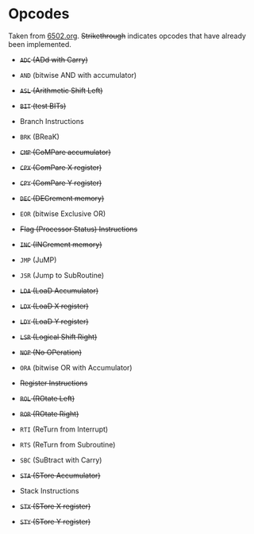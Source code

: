 # Opcodes

Taken from [6502.org](http://www.6502.org/tutorials/6502opcodes.html). ~~Strikethrough~~ indicates opcodes that have already been implemented.

* ~~`ADC` (ADd with Carry)~~

* `AND` (bitwise AND with accumulator)

* ~~`ASL` (Arithmetic Shift Left)~~

* ~~`BIT` (test BITs)~~

* Branch Instructions

* `BRK` (BReaK)

* ~~`CMP` (CoMPare accumulator)~~

* ~~`CPX` (ComPare X register)~~

* ~~`CPY` (ComPare Y register)~~

* ~~`DEC` (DECrement memory)~~

* `EOR` (bitwise Exclusive OR)

* ~~Flag (Processor Status) Instructions~~

* ~~`INC` (INCrement memory)~~

* `JMP` (JuMP)

* `JSR` (Jump to SubRoutine)

* ~~`LDA` (LoaD Accumulator)~~

* ~~`LDX` (LoaD X register)~~

* ~~`LDY` (LoaD Y register)~~

* ~~`LSR` (Logical Shift Right)~~

* ~~`NOP` (No OPeration)~~

* `ORA` (bitwise OR with Accumulator)

* ~~Register Instructions~~

* ~~`ROL` (ROtate Left)~~

* ~~`ROR` (ROtate Right)~~

* `RTI` (ReTurn from Interrupt)

* `RTS` (ReTurn from Subroutine)

* `SBC` (SuBtract with Carry)

* ~~`STA` (STore Accumulator)~~

* Stack Instructions

* ~~`STX` (STore X register)~~

* ~~`STY` (STore Y register)~~